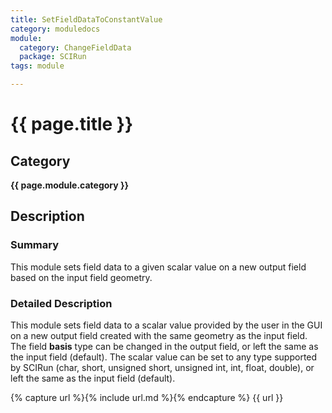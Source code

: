 ```yaml
---
title: SetFieldDataToConstantValue
category: moduledocs
module:
  category: ChangeFieldData
  package: SCIRun
tags: module

---
```


# {{ page.title }}

## Category

**{{ page.module.category }}**

## Description

### Summary

This module sets field data to a given scalar value on a new output field based on the input field geometry.

### Detailed Description

This module sets field data to a scalar value provided by the user in the GUI on a new output field created with the same geometry as the input field. The field **basis** type can be changed in the output field, or left the same as the input field (default). The scalar value can be set to any type supported by SCIRun (char, short, unsigned short, unsigned int, int, float, double), or left the same as the input field (default).

{% capture url %}{% include url.md %}{% endcapture %}
{{ url }}
